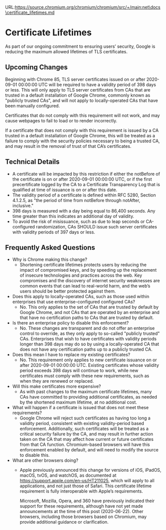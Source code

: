 URL:https://source.chromium.org/chromium/chromium/src/+/main:net\docs\certificate_lifetimes.md
# Certificate Lifetimes

As part of our ongoing commitment to ensuring users’ security, Google is
reducing the maximum allowed lifetimes of TLS certificates.

## Upcoming Changes

Beginning with Chrome 85, TLS server certificates issued on or after
2020-09-01 00:00:00 UTC will be required to have a validity period of 398 days
or less. This will only apply to TLS server certificates from CAs that are
trusted in a default installation of Google Chrome, commonly known as
"publicly trusted CAs", and will not apply to locally-operated CAs that have
been manually configured.

Certificates that do not comply with this requirement will not work, and may
cause webpages to fail to load or to render incorrectly.

If a certificate that does not comply with this requirement is issued by a CA
trusted in a default installation of Google Chrome, this will be treated as a
failure to comply with the security policies necessary to being a trusted CA,
and may result in the removal of trust of that CA’s certificates.

## Technical Details

* A certificate will be impacted by this restriction if either the notBefore
  of the certificate is on or after 2020-09-01 00:00:00 UTC, or if the first
  precertificate logged by the CA to a Certificate Transparency Log that is
  qualified at time of issuance is on or after this date.
* The validity period of a certificate is defined within RFC 5280, Section
  4.1.2.5, as "the period of time from notBefore through notAfter, inclusive."
* 398 days is measured with a day being equal to 86,400 seconds. Any time
  greater than this indicates an additional day of validity.
* To avoid the risk of misissuance, such as due to leap seconds or
  CA-configured randomization, CAs SHOULD issue such server certificates with
  validity periods of 397 days or less.

## Frequently Asked Questions

* Why is Chrome making this change?
  * Shortening certificate lifetimes protects users by reducing the impact
    of compromised keys, and by speeding up the replacement of insecure
    technologies and practices across the web. Key compromises and the
    discovery of internet security weaknesses are common events that can lead
    to real-world harm, and the web’s users should be better protected against
    them.
* Does this apply to locally-operated CAs, such as those used within
  enterprises that use enterprise-configured configured CAs?
  * No. This only applies to the set of CAs that are trusted by default by
    Google Chrome, and not CAs that are operated by an enterprise and that
    have no certification paths to CAs that are trusted by default.
* Is there an enterprise policy to disable this enforcement?
  * No. These changes are transparent and do not offer an enterprise control
    to override, as they only apply to so-called "publicly trusted" CAs.
    Enterprises that wish to have certificates with validity periods longer
    than 398 days may do so by using a locally-operated CA that does not have
    any certification paths up to a publicly trusted CA.
* Does this mean I have to replace my existing certificates?
  * No. This requirement only applies to new certificate issuance on or after
    2020-09-01 00:00:00 UTC. Existing certificates whose validity period
    exceeds 398 days will continue to work, while new certificates must comply
    with these new requirements, such as when they are renewed or replaced.
* Will this make certificates more expensive?
  * As with past changes to the maximum certificate lifetimes, many CAs have
    committed to providing additional certificates, as needed by the shortened
    maximum lifetime, at no additional cost.
* What will happen if a certificate is issued that does not meet these
  requirements?
  * Google Chrome will reject such certificates as having too long a validity
    period, consistent with existing validity-period based enforcement.
    Additionally, such certificates will be treated as a critical security
    failure by the CA, and may result in further action taken on the CA that
    may affect how current or future certificates from that CA function.
    Chromium-based browsers will have this enforcement enabled by default, and
    will need to modify the source to disable this.
* What are other browsers doing?
  * Apple previously announced this change for versions of iOS, iPadOS, macOS,
    tvOS, and watchOS, as documented at
    https://support.apple.com/en-us/HT211025, which will apply to all
    applications, and not just those of Safari. This certificate lifetime
    requirement is fully interoperable with Apple’s requirements.

    Microsoft, Mozilla, Opera, and 360 have previously indicated their support
    for these requirements, although have not yet made announcements at the
    time of this post (2020-06-22). Other browsers, including those browsers
    based on Chromium, may provide additional guidance or clarification.

